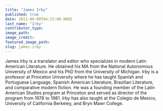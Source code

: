 ```yaml
---
title: "James Irby"
published: true
date: 2011-09-08T04:23:00.000Z
last_name: "Irby"
contributor_type:
image_path:
image_credit:
featured_image_path:
slug: james-irby
---
```


James Irby is a translator and editor who specializes in modern Latin American Literature. He obtained his MA from the National Autonomous University of Mexico and his PhD from the University of Michigan. Irby is a professor at Princeton University where he has taught Spanish and Portuguese Language, Spanish American Literature, Brazilian Literature, and comparative modern fiction. He was a founding member of the Latin American Studies program at Princeton and served as director of the program from 1978 to 1981. Irby has also taught at the Colegio de Mexico, University of California Berkeley, and Bryn Mawr College.


